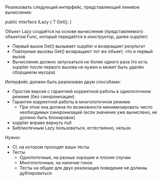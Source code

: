 ﻿Реализовать следующий интерфейс, представляющий ленивое вычисление:

public interface ILazy<T> { T Get(); }

Объект Lazy создаётся на основе вычисления (представляемого объектом Func<T>, который передаётся в конструктор, далее supplier)

+ Первый вызов Get() вызывает supplier и возвращает результат
+ Повторные вызовы Get() возвращают тот же объект, что и первый вызов
+ Вычисление должно запускаться не более одного раза (то есть supplier после первого вызова не нужен и может быть удалён сборщиком мусора)

Интерфейс должен быть реализован двум способами:

+ Простая версия с гарантией корректной работы в однопоточном режиме (без синхронизации)
+ Гарантия корректной работы в многопоточном режиме
  * При этом она должна по возможности минимизировать число необходимых синхронизаций (если значение уже вычислено, не должно быть блокировок)
+ supplier вправе вернуть null
+ Библиотечным Lazy пользоваться, естественно, нельзя.

Нужно:

+ CI, на котором проходят ваши тесты
+ Тесты
  * Однопоточные, на разные хорошие и плохие случаи
  * Многопоточные, на наличие гонок
  * Тесты на общее для двух реализация поведение не должны дублироваться